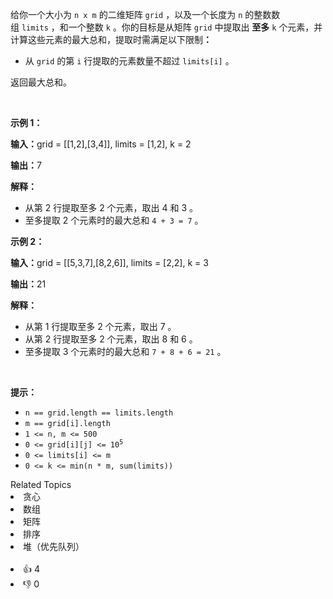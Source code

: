 <p data-pm-slice="1 3 []">给你一个大小为 <code>n x m</code>&nbsp;的二维矩阵&nbsp;<code>grid</code>&nbsp;，以及一个长度为 <code>n</code>&nbsp;的整数数组&nbsp;<code>limits</code>&nbsp;，和一个整数&nbsp;<code>k</code>&nbsp;。你的目标是从矩阵 <code>grid</code> 中提取出&nbsp;<strong>至多</strong> <code>k</code>&nbsp;个元素，并计算这些元素的最大总和，提取时需满足以下限制<b>：</b></p>

<ul data-spread="false"> 
 <li> <p>从 <code>grid</code>&nbsp;的第 <code>i</code> 行提取的元素数量不超过 <code>limits[i]</code> 。</p> </li> 
</ul>

<p data-pm-slice="1 1 []">返回最大总和。</p>

<p>&nbsp;</p>

<p><b>示例 1：</b></p>

<div class="example-block"> 
 <p><span class="example-io"><b>输入：</b>grid = [[1,2],[3,4]], limits = [1,2], k = 2</span></p> 
</div>

<p><span class="example-io"><b>输出：</b>7</span></p>

<p><b>解释：</b></p>

<ul> 
 <li>从第 2 行提取至多 2 个元素，取出 4 和 3 。</li> 
 <li>至多提取 2 个元素时的最大总和&nbsp;<code>4 + 3 = 7</code>&nbsp;。</li> 
</ul>

<p><b>示例 2：</b></p>

<div class="example-block"> 
 <p><span class="example-io"><b>输入：</b></span><span class="example-io">grid = [[5,3,7],[8,2,6]], limits = [2,2], k = 3</span></p> 
</div>

<p><span class="example-io"><b>输出：</b></span><span class="example-io">21</span></p>

<p><b>解释：</b></p>

<ul> 
 <li>从第 1&nbsp;行提取至多 2 个元素，取出 7 。</li> 
 <li>从第 2 行提取至多 2 个元素，取出&nbsp;8 和 6 。</li> 
 <li>至多提取 3&nbsp;个元素时的最大总和 <code>7 + 8 + 6 = 21</code>&nbsp;。</li> 
</ul>

<p>&nbsp;</p>

<p><b>提示：</b></p>

<ul> 
 <li><code>n == grid.length == limits.length</code></li> 
 <li><code>m == grid[i].length</code></li> 
 <li><code>1 &lt;= n, m &lt;= 500</code></li> 
 <li><code>0 &lt;= grid[i][j] &lt;= 10<sup>5</sup></code></li> 
 <li><code>0 &lt;= limits[i] &lt;= m</code></li> 
 <li><code>0 &lt;= k &lt;= min(n * m, sum(limits))</code></li> 
</ul>

<div><div>Related Topics</div><div><li>贪心</li><li>数组</li><li>矩阵</li><li>排序</li><li>堆（优先队列）</li></div></div><br><div><li>👍 4</li><li>👎 0</li></div>